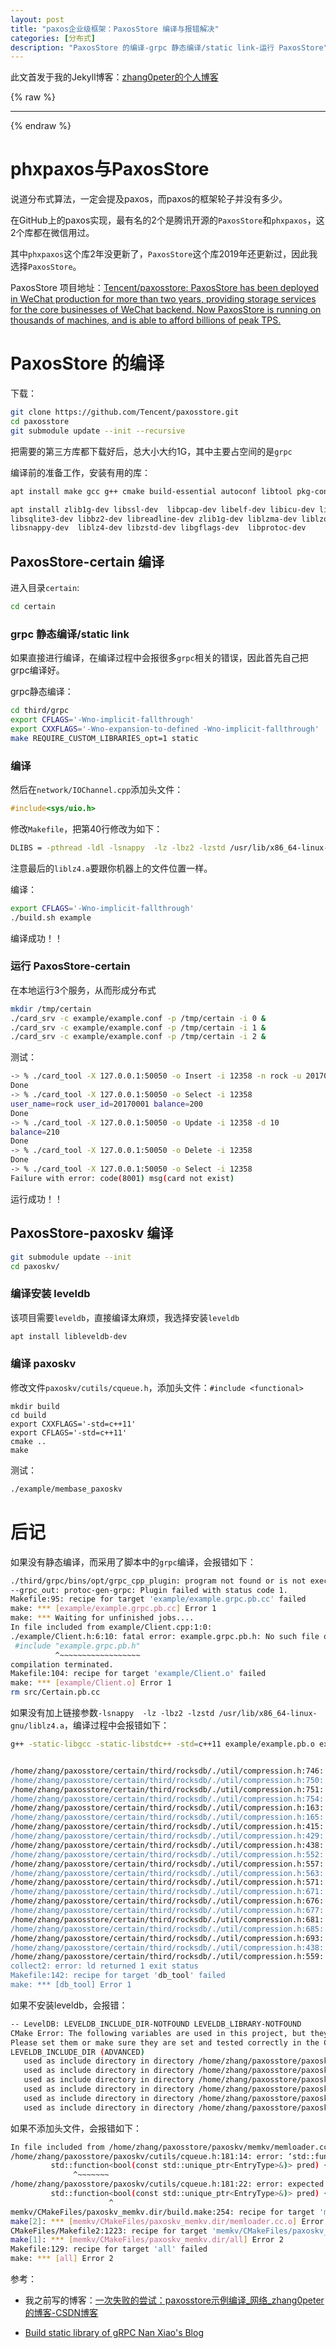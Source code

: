 ```yaml
---
layout: post
title: "paxos企业级框架：PaxosStore 编译与报错解决"
categories: [分布式]
description: "PaxosStore 的编译-grpc 静态编译/static link-运行 PaxosStore"
---
```


此文首发于我的Jekyll博客：[zhang0peter的个人博客](https://zhang0peter.com)         

{% raw %}
***          
{% endraw %}

# phxpaxos与PaxosStore
说道分布式算法，一定会提及paxos，而paxos的框架轮子并没有多少。

在GitHub上的paxos实现，最有名的2个是腾讯开源的`PaxosStore`和`phxpaxos`，这2个库都在微信用过。

其中`phxpaxos`这个库2年没更新了，`PaxosStore`这个库2019年还更新过，因此我选择`PaxosStore`。

PaxosStore 项目地址：[Tencent/paxosstore: PaxosStore has been deployed in WeChat production for more than two years, providing storage services for the core businesses of WeChat backend. Now PaxosStore is running on thousands of machines, and is able to afford billions of peak TPS.](https://github.com/Tencent/paxosstore)
# PaxosStore 的编译
下载：
```sh
git clone https://github.com/Tencent/paxosstore.git
cd paxosstore
git submodule update --init --recursive
```
把需要的第三方库都下载好后，总大小大约1G，其中主要占空间的是`grpc`

编译前的准备工作，安装有用的库：
```sh
apt install make gcc g++ cmake build-essential autoconf libtool pkg-config unzip
```

```sh
apt install zlib1g-dev libssl-dev  libpcap-dev libelf-dev libicu-dev libreadline-dev libtool  libsysfs-dev \
libsqlite3-dev libbz2-dev libreadline-dev zlib1g-dev liblzma-dev liblzo2-dev   \
libsnappy-dev  liblz4-dev libzstd-dev libgflags-dev  libprotoc-dev
```

## PaxosStore-certain 编译
进入目录`certain`:
```sh
cd certain
```

### grpc 静态编译/static link
如果直接进行编译，在编译过程中会报很多`grpc`相关的错误，因此首先自己把grpc编译好。

grpc静态编译：
```sh
cd third/grpc
export CFLAGS='-Wno-implicit-fallthrough'
export CXXFLAGS='-Wno-expansion-to-defined -Wno-implicit-fallthrough'
make REQUIRE_CUSTOM_LIBRARIES_opt=1 static
```

### 编译
然后在`network/IOChannel.cpp`添加头文件：
```c
#include<sys/uio.h>
```
修改`Makefile`，把第40行修改为如下：
```sh
DLIBS = -pthread -ldl -lsnappy  -lz -lbz2 -lzstd /usr/lib/x86_64-linux-gnu/liblz4.a
```
注意最后的`liblz4.a`要跟你机器上的文件位置一样。

编译：
```sh
export CFLAGS='-Wno-implicit-fallthrough'
./build.sh example
```
编译成功！！

### 运行 PaxosStore-certain
在本地运行3个服务，从而形成分布式
```sh
mkdir /tmp/certain
./card_srv -c example/example.conf -p /tmp/certain -i 0 &
./card_srv -c example/example.conf -p /tmp/certain -i 1 &
./card_srv -c example/example.conf -p /tmp/certain -i 2 &
```
测试：
```sh
-> % ./card_tool -X 127.0.0.1:50050 -o Insert -i 12358 -n rock -u 20170001 -b 200
Done
-> % ./card_tool -X 127.0.0.1:50050 -o Select -i 12358
user_name=rock user_id=20170001 balance=200
Done 
-> % ./card_tool -X 127.0.0.1:50050 -o Update -i 12358 -d 10
balance=210
Done 
-> % ./card_tool -X 127.0.0.1:50050 -o Delete -i 12358
Done
-> % ./card_tool -X 127.0.0.1:50050 -o Select -i 12358      
Failure with error: code(8001) msg(card not exist)
```
运行成功！！

## PaxosStore-paxoskv 编译

```sh
git submodule update --init
cd paxoskv/
```

### 编译安装 leveldb
该项目需要`leveldb`，直接编译太麻烦，我选择安装`leveldb`
```sh
apt install libleveldb-dev
```

### 编译 paxoskv
修改文件`paxoskv/cutils/cqueue.h`，添加头文件：`#include <functional>`

```
mkdir build
cd build
export CXXFLAGS='-std=c++11'
export CFLAGS='-std=c++11'
cmake ..
make 
```

测试：
```sh
./example/membase_paxoskv
```


# 后记

如果没有静态编译，而采用了脚本中的`grpc`编译，会报错如下：
```sh
./third/grpc/bins/opt/grpc_cpp_plugin: program not found or is not executable
--grpc_out: protoc-gen-grpc: Plugin failed with status code 1.
Makefile:95: recipe for target 'example/example.grpc.pb.cc' failed
make: *** [example/example.grpc.pb.cc] Error 1
make: *** Waiting for unfinished jobs....
In file included from example/Client.cpp:1:0:
./example/Client.h:6:10: fatal error: example.grpc.pb.h: No such file or directory
 #include "example.grpc.pb.h"
          ^~~~~~~~~~~~~~~~~~~
compilation terminated.
Makefile:104: recipe for target 'example/Client.o' failed
make: *** [example/Client.o] Error 1
rm src/Certain.pb.cc
```


如果没有加上链接参数`-lsnappy  -lz -lbz2 -lzstd /usr/lib/x86_64-linux-gnu/liblz4.a`，编译过程中会报错如下：

```sh
g++ -static-libgcc -static-libstdc++ -std=c++11 example/example.pb.o example/example.grpc.pb.o example/Client.o example/Coding.o example/DBImpl.o example/PLogImpl.o example/CertainUserImpl.o example/UserWorker.o example/ServiceImpl.o example/UUIDGenerator.o example/TemporaryTable.o example/CoHashLock.o example/BenchTool.o libcertain.a -o bench_tool ./third/protobuf/src/.libs/libprotobuf.a ./third/libco/lib/libcolib.a ./third/rocksdb/librocksdb.a ./third/grpc/libs/opt/libares.a ./third/grpc/libs/opt/libboringssl.a ./third/grpc/libs/opt/libgpr.a ./third/grpc/libs/opt/libgrpc.a ./third/grpc/libs/opt/libgrpc++.a ./third/grpc/libs/opt/libgrpc++_core_stats.a ./third/grpc/libs/opt/libgrpc++_cronet.a ./third/grpc/libs/opt/libgrpc_cronet.a ./third/grpc/libs/opt/libgrpc++_error_details.a ./third/grpc/libs/opt/libgrpc_plugin_support.a ./third/grpc/libs/opt/libgrpc_unsecure.a ./third/grpc/libs/opt/libgrpc++_unsecure.a ./third/grpc/libs/opt/libz.a -Wl,--no-as-needed ./third/grpc/libs/opt/libgrpc++_reflection.a -Wl,--as-needed -pthread -ldl


/home/zhang/paxosstore/certain/third/rocksdb/./util/compression.h:746: undefined reference to `ZSTD_compressBound'
/home/zhang/paxosstore/certain/third/rocksdb/./util/compression.h:750: undefined reference to `ZSTD_createCCtx'
/home/zhang/paxosstore/certain/third/rocksdb/./util/compression.h:751: undefined reference to `ZSTD_compress_usingDict'
/home/zhang/paxosstore/certain/third/rocksdb/./util/compression.h:754: undefined reference to `ZSTD_freeCCtx'
/home/zhang/paxosstore/certain/third/rocksdb/./util/compression.h:163: undefined reference to `snappy::MaxCompressedLength(unsigned long)'
/home/zhang/paxosstore/certain/third/rocksdb/./util/compression.h:165: undefined reference to `snappy::RawCompress(char const*, unsigned long, char*, unsigned long*)'
/home/zhang/paxosstore/certain/third/rocksdb/./util/compression.h:415: undefined reference to `BZ2_bzCompressInit'
/home/zhang/paxosstore/certain/third/rocksdb/./util/compression.h:429: undefined reference to `BZ2_bzCompress'
/home/zhang/paxosstore/certain/third/rocksdb/./util/compression.h:438: undefined reference to `BZ2_bzCompressEnd'
/home/zhang/paxosstore/certain/third/rocksdb/./util/compression.h:552: undefined reference to `LZ4_compressBound'
/home/zhang/paxosstore/certain/third/rocksdb/./util/compression.h:557: undefined reference to `LZ4_createStream'
/home/zhang/paxosstore/certain/third/rocksdb/./util/compression.h:563: undefined reference to `LZ4_compress_fast_continue'
/home/zhang/paxosstore/certain/third/rocksdb/./util/compression.h:571: undefined reference to `LZ4_freeStream'
/home/zhang/paxosstore/certain/third/rocksdb/./util/compression.h:671: undefined reference to `LZ4_compressBound'
/home/zhang/paxosstore/certain/third/rocksdb/./util/compression.h:676: undefined reference to `LZ4_createStreamHC'
/home/zhang/paxosstore/certain/third/rocksdb/./util/compression.h:677: undefined reference to `LZ4_resetStreamHC'
/home/zhang/paxosstore/certain/third/rocksdb/./util/compression.h:681: undefined reference to `LZ4_loadDictHC'
/home/zhang/paxosstore/certain/third/rocksdb/./util/compression.h:685: undefined reference to `LZ4_compress_HC_continue'
/home/zhang/paxosstore/certain/third/rocksdb/./util/compression.h:693: undefined reference to `LZ4_freeStreamHC'
/home/zhang/paxosstore/certain/third/rocksdb/./util/compression.h:438: undefined reference to `BZ2_bzCompressEnd'
/home/zhang/paxosstore/certain/third/rocksdb/./util/compression.h:559: undefined reference to `LZ4_loadDict'
collect2: error: ld returned 1 exit status
Makefile:142: recipe for target 'db_tool' failed
make: *** [db_tool] Error 1
```

如果不安装leveldb，会报错：
```sh
-- LevelDB: LEVELDB_INCLUDE_DIR-NOTFOUND LEVELDB_LIBRARY-NOTFOUND
CMake Error: The following variables are used in this project, but they are set to NOTFOUND.
Please set them or make sure they are set and tested correctly in the CMake files:
LEVELDB_INCLUDE_DIR (ADVANCED)
   used as include directory in directory /home/zhang/paxosstore/paxoskv
   used as include directory in directory /home/zhang/paxosstore/paxoskv
   used as include directory in directory /home/zhang/paxosstore/paxoskv
   used as include directory in directory /home/zhang/paxosstore/paxoskv
   used as include directory in directory /home/zhang/paxosstore/paxoskv
   used as include directory in directory /home/zhang/paxosstore/paxoskv

```
如果不添加头文件，会报错如下：
```sh
In file included from /home/zhang/paxosstore/paxoskv/memkv/memloader.cc:25:0:
/home/zhang/paxosstore/paxoskv/cutils/cqueue.h:181:14: error: ‘std::function’ has not been declared
         std::function<bool(const std::unique_ptr<EntryType>&)> pred) {
              ^~~~~~~~
/home/zhang/paxosstore/paxoskv/cutils/cqueue.h:181:22: error: expected ‘,’ or ‘...’ before ‘<’ token
         std::function<bool(const std::unique_ptr<EntryType>&)> pred) {
                      ^
memkv/CMakeFiles/paxoskv_memkv.dir/build.make:254: recipe for target 'memkv/CMakeFiles/paxoskv_memkv.dir/memloader.cc.o' failed
make[2]: *** [memkv/CMakeFiles/paxoskv_memkv.dir/memloader.cc.o] Error 1
CMakeFiles/Makefile2:1223: recipe for target 'memkv/CMakeFiles/paxoskv_memkv.dir/all' failed
make[1]: *** [memkv/CMakeFiles/paxoskv_memkv.dir/all] Error 2
Makefile:129: recipe for target 'all' failed
make: *** [all] Error 2
```



参考：

- 我之前写的博客：[一次失败的尝试：paxosstore示例编译_网络_zhang0peter的博客-CSDN博客](https://zhang0peter.blog.csdn.net/article/details/97614728)

- [Build static library of gRPC  Nan Xiao's Blog](https://nanxiao.me/en/build-static-library-of-grpc/)








